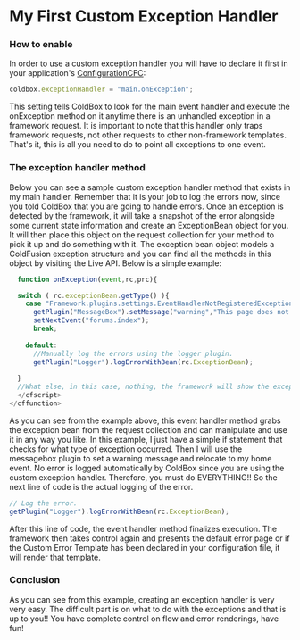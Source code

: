 # My First Custom Exception Handler

### How to enable

In order to use a custom exception handler you will have to declare it first in your application's [ConfigurationCFC](http://wiki.coldbox.org/wiki/ConfigurationCFC.cfm):

```js
coldbox.exceptionHandler = "main.onException";
```

This setting tells ColdBox to look for the main event handler and execute the onException method on it anytime there is an unhandled exception in a framework request. It is important to note that this handler only traps framework requests, not other requests to other non-framework templates. That's it, this is all you need to do to point all exceptions to one event.

### The exception handler method

Below you can see a sample custom exception handler method that exists in my main handler. Remember that it is your job to log the errors now, since you told ColdBox that you are going to handle errors. Once an exception is detected by the framework, it will take a snapshot of the error alongside some current state information and create an ExceptionBean object for you. It will then place this object on the request collection for your method to pick it up and do something with it. The exception bean object models a ColdFusion exception structure and you can find all the methods in this object by visiting the Live API. Below is a simple example:

```js
  function onException(event,rc,prc){

  switch ( rc.exceptionBean.getType() ){
    case "Framework.plugins.settings.EventHandlerNotRegisteredException":
      getPlugin("MessageBox").setMessage("warning","This page does not exist");
      setNextEvent("forums.índex");
      break;
				
    default:
      //Manually log the errors using the logger plugin.
      getPlugin("Logger").logErrorWithBean(rc.ExceptionBean);
     
  }
  //What else, in this case, nothing, the framework will show the exception template
  </cfscript>
</cffunction>
```

As you can see from the example above, this event handler method grabs the exception bean from the request collection and can manipulate and use it in any way you like. In this example, I just have a simple if statement that checks for what type of exception occurred. Then I will use the messagebox plugin to set a warning message and relocate to my home event. No error is logged automatically by ColdBox since you are using the custom exception handler. Therefore, you must do EVERYTHING!! So the next line of code is the actual logging of the error.

```js
// Log the error.
getPlugin("Logger").logErrorWithBean(rc.ExceptionBean);
```

After this line of code, the event handler method finalizes execution. The framework then takes control again and presents the default error page or if the Custom Error Template has been declared in your configuration file, it will render that template.

### Conclusion

As you can see from this example, creating an exception handler is very very easy. The difficult part is on what to do with the exceptions and that is up to you!! You have complete control on flow and error renderings, have fun!

